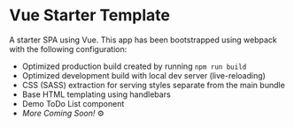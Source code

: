 # Vue Starter Template

A starter SPA using Vue. This app has been bootstrapped using webpack with the following configuration:
- Optimized production build created by running `npm run build`
- Optimized development build with local dev server (live-reloading)
- CSS (SASS) extraction for serving styles separate from the main bundle
- Base HTML templating using handlebars
- Demo ToDo List component
- _More Coming Soon!_ ⚙️
